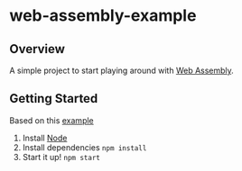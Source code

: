 # web-assembly-example

## Overview
A simple project to start playing around with [Web Assembly](https://developer.mozilla.org/en-US/docs/WebAssembly).

## Getting Started
Based on this [example](https://github.com/mdn/webassembly-examples/blob/master/other-examples/simple-name-section.wasm)
1. Install [Node](https://nodejs.org/)
1. Install dependencies `npm install`
3. Start it up! `npm start`
